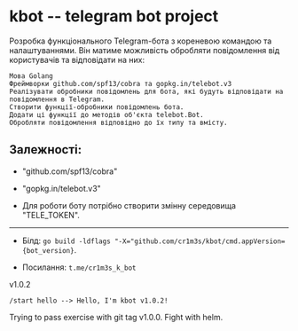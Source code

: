 # kbot -- telegram bot project


Розробка функціонального Telegram-бота з кореневою командою та налаштуваннями. Він матиме можливість обробляти повідомлення від користувачів та відповідати на них:

    Мова Golang
    Фреймворки github.com/spf13/cobra та gopkg.in/telebot.v3
    Реалізувати обробники повідомлень для бота, які будуть відповідати на повідомлення в Telegram.
    Створити функції-обробники повідомлень бота.
    Додати ці функції до методів об'єкта telebot.Bot.
    Обробляти повідомлення відповідно до їх типу та вмісту.



## Залежності: 
* "github.com/spf13/cobra"
* "gopkg.in/telebot.v3"

* Для роботи боту потрібно створити змінну середовища "TELE_TOKEN".


--- 

* Білд: 
```go build -ldflags "-X="github.com/cr1m3s/kbot/cmd.appVersion={bot_version}```.

* Посилання:  ```t.me/cr1m3s_k_bot```

v1.0.2

```
/start hello --> Hello, I'm kbot v1.0.2!
```

Trying to pass exercise with git tag v1.0.0. Fight with helm.